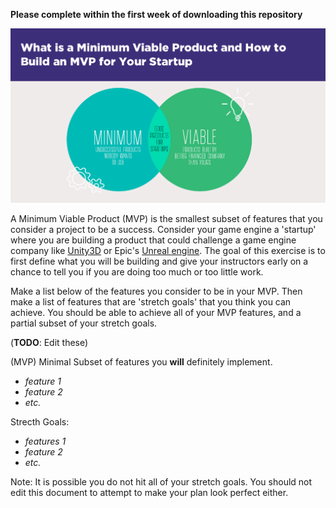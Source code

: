**Please complete within the first week of downloading this repository**

<img width="800px" src="./media/mvp.png">

A Minimum Viable Product (MVP) is the smallest subset of features that you consider a project to be a success. Consider your game engine a 'startup' where you are building a product that could challenge a game engine company like [Unity3D](https://unity.com/) or Epic's [Unreal engine](https://www.unrealengine.com). The goal of this exercise is to first define what you will be building and give your instructors early on a chance to tell you if you are doing too much or too little work.

Make a list below of the features you consider to be in your MVP. Then make a list of features that are 'stretch goals' that you think you can achieve. You should be able to achieve all of your MVP features, and a partial subset of your stretch goals.

(**TODO**: Edit these)

(MVP) Minimal Subset of features you **will** definitely implement.
- *feature 1*
- *feature 2*
- *etc.*

Strecth Goals:
- *features 1*
- *feature 2*
- *etc.*

Note: It is possible you do not hit all of your stretch goals. You should not edit this document to attempt to make your plan look perfect either.
